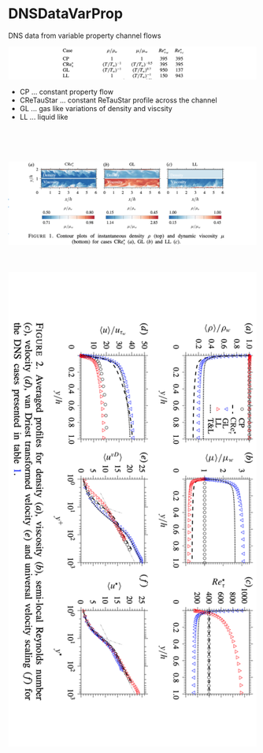 # DNSDataVarProp
DNS data from variable property channel flows


![figure](https://github.com/Fluid-Dynamics-Of-Energy-Systems-Team/DNSDataVarProp/blob/master/_cases.png)
* CP ... constant property flow
* CReTauStar ... constant ReTauStar profile across the channel 
* GL ... gas like variations of density and viscsity 
* LL ... liquid like 

<br><br>
<br><br>
![figure2](https://github.com/Fluid-Dynamics-Of-Energy-Systems-Team/DNSDataVarProp/blob/master/_contour.png)
<br><br>
<br><br>
![figure3](https://github.com/Fluid-Dynamics-Of-Energy-Systems-Team/DNSDataVarProp/blob/master/_plots.png)
